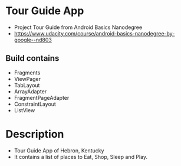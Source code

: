 # Tour Guide App
- Project Tour Guide from Android Basics Nanodegree 
-  https://www.udacity.com/course/android-basics-nanodegree-by-google--nd803

## Build contains
- Fragments
- ViewPager
- TabLayout
- ArrayAdapter
- FragmentPageAdapter
- ConstraintLayout
- ListView

# Description
 - Tour Guide App of Hebron, Kentucky
 - It contains a list of places to Eat, Shop, Sleep and Play.
